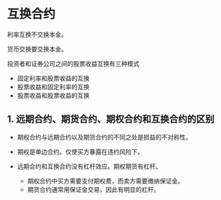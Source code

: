 # 互换合约

利率互换不交换本金。

货币交换要交换本金。

投资者和证券公司之间的股票收益互换有三种模式

- 固定利率和股票收益的互换
- 股票收益和固定利率的互换
- 股票收益和股票收益的互换

## 1. 远期合约、期货合约、期权合约和互换合约的区别

- 期权合约与远期合约以及期货合约的不同之处是损益的不对称性。

- 期权是单边合约。仅使买方暴露在违约风险下。

- 远期合约和互换合约没有杠杆效应。期权期货有杠杆。
    - 期权合约中买方需要支付期权费，而卖方需要缴纳保证金。
    - 期货合约通常用保证金交易，因此有明显的杠杆。

